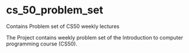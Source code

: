 # cs_50_problem_set
Contains Problem set of CS50 weekly lectures

The Project contains weekly problem set of the Introduction to computer programming course (CS50). 
